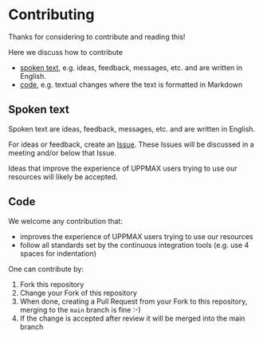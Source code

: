 # Contributing

Thanks for considering to contribute and reading this!

Here we discuss how to contribute

- [spoken text](#spoken-text), e.g. ideas, feedback, messages, etc. and are written in English.
- [code](#code), e.g. textual changes where the text is formatted in Markdown

## Spoken text

Spoken text are ideas, feedback, messages, etc. and are written in English.

For ideas or feedback, create an [Issue](https://github.com/UPPMAX/UPPMAX-documentation/issues).
These Issues will be discussed in a meeting and/or below that Issue.

Ideas that improve the experience of UPPMAX users trying to use our resources will likely be accepted.

## Code

We welcome any contribution that:

- improves the experience of UPPMAX users trying to use our resources
- follow all standards set by the continuous integration tools (e.g. use 4 spaces for indentation)

One can contribute by:

1. Fork this repository
1. Change your Fork of this repository
1. When done, creating a Pull Request from your Fork to this repository,
   merging to the `main` branch is fine :-)
1. If the change is accepted after review it will be merged into the main branch
   


